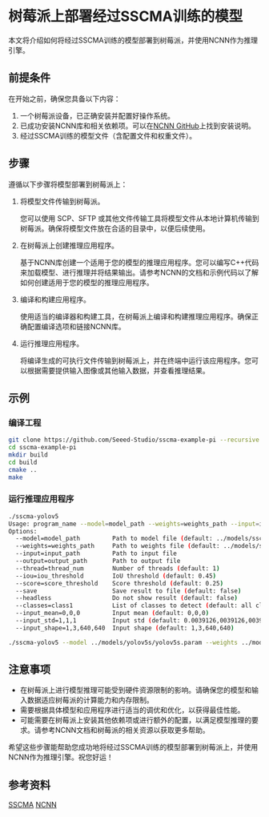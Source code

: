 # 树莓派上部署经过SSCMA训练的模型

本文将介绍如何将经过SSCMA训练的模型部署到树莓派，并使用NCNN作为推理引擎。

## 前提条件

在开始之前，确保您具备以下内容：

1. 一个树莓派设备，已正确安装并配置好操作系统。
2. 已成功安装NCNN库和相关依赖项。可以在[NCNN GitHub](https://github.com/Tencent/ncnn)上找到安装说明。
3. 经过SSCMA训练的模型文件（含配置文件和权重文件）。

## 步骤

遵循以下步骤将模型部署到树莓派上：

1. 将模型文件传输到树莓派。

   您可以使用 SCP、SFTP 或其他文件传输工具将模型文件从本地计算机传输到树莓派。确保将模型文件放在合适的目录中，以便后续使用。

2. 在树莓派上创建推理应用程序。

   基于NCNN库创建一个适用于您的模型的推理应用程序。您可以编写C++代码来加载模型、进行推理并将结果输出。请参考NCNN的文档和示例代码以了解如何创建适用于您的模型的推理应用程序。

3. 编译和构建应用程序。

   使用适当的编译器和构建工具，在树莓派上编译和构建推理应用程序。确保正确配置编译选项和链接NCNN库。

4. 运行推理应用程序。

   将编译生成的可执行文件传输到树莓派上，并在终端中运行该应用程序。您可以根据需要提供输入图像或其他输入数据，并查看推理结果。

## 示例

### 编译工程
```bash
git clone https://github.com/Seeed-Studio/sscma-example-pi --recursive
cd sscma-example-pi
mkdir build
cd build
cmake ..
make
```

### 运行推理应用程序
```bash
./sscma-yolov5 
Usage: program_name --model=model_path --weights=weights_path --input=input_path --output=output_path [--thread=thread_num] [--save] [--show] [--classes=class1,class2,class3]...
Options:
  --model=model_path         Path to model file (default: ../models/sscma-yolov8/model.param)
  --weights=weights_path     Path to weights file (default: ../models/sscma-yolov8/model.bin)
  --input=input_path         Path to input file
  --output=output_path       Path to output file
  --thread=thread_num        Number of threads (default: 1)
  --iou=iou_threshold        IoU threshold (default: 0.45)
  --score=score_threshold    Score threshold (default: 0.25)
  --save                     Save result to file (default: false)
  --headless                 Do not show result (default: false)
  --classes=class1           List of classes to detect (default: all classes)
  --input_mean=0,0,0         Input mean (default: 0,0,0)
  --input_std=1,1,1          Input std (default: 0.0039126,0039126,0039126)
  --input_shape=1,3,640,640  Input shape (default: 1,3,640,640)
```

```bash
./sscma-yolov5 --model ../models/yolov5s/yolov5s.param --weights ../models/yolov5s/yolov5s.bin --input ../images/dog.jpg
```


## 注意事项

- 在树莓派上进行模型推理可能受到硬件资源限制的影响。请确保您的模型和输入数据适应树莓派的计算能力和内存限制。
- 需要根据具体模型和应用程序进行适当的调优和优化，以获得最佳性能。
- 可能需要在树莓派上安装其他依赖项或进行额外的配置，以满足模型推理的要求。请参考NCNN文档和树莓派的相关资源以获取更多帮助。

希望这些步骤能帮助您成功地将经过SSCMA训练的模型部署到树莓派上，并使用NCNN作为推理引擎。祝您好运！

## 参考资料
[SSCMA](https://github.com/Seeed-Studio/SSCMA)
[NCNN](https://github.com/Tencent/ncnn)
